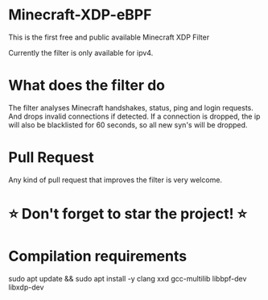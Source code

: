 Minecraft-XDP-eBPF
==========
This is the first free and public available Minecraft XDP Filter

Currently the filter is only available for ipv4.

# What does the filter do
The filter analyses Minecraft handshakes, status, ping and login requests. And drops invalid connections if detected.
If a connection is dropped, the ip will also be blacklisted for 60 seconds, so all new syn's will be dropped.

# Pull Request
Any kind of pull request that improves the filter is very welcome.

# ⭐ Don't forget to star the project! ⭐

# Compilation requirements
sudo apt update && sudo apt install -y clang xxd gcc-multilib libbpf-dev libxdp-dev
